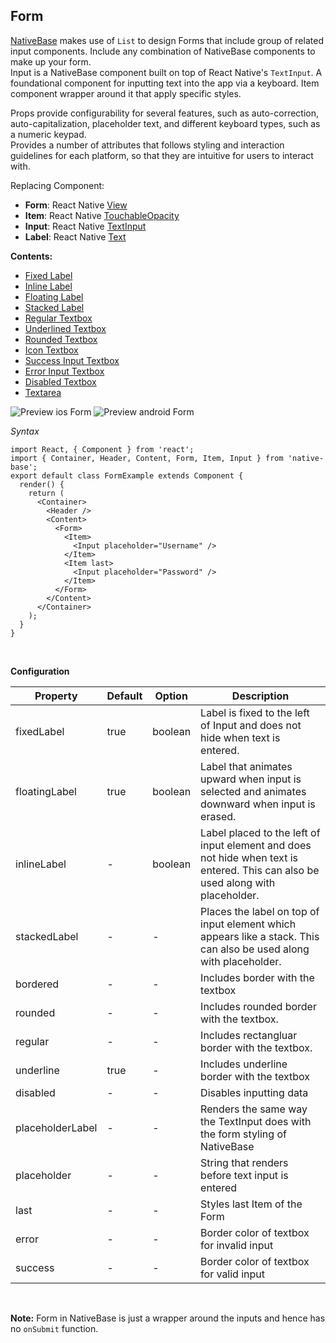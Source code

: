 ## Form

[NativeBase](https://nativebase.io/) makes use of <code>List</code> to design Forms that include group of related input components. Include any combination of NativeBase components to make up your form.<br/>
Input is a NativeBase component built on top of React Native's <code>TextInput</code>. A foundational component for inputting text into the app via a keyboard. Item component wrapper around it that apply specific styles.<br />

Props provide configurability for several features, such as auto-correction, auto-capitalization, placeholder text, and different keyboard types, such as a numeric keypad.<br />
Provides a number of attributes that follows styling and interaction guidelines for each platform, so that they are intuitive for users to interact with.<br />

Replacing Component:
*   <b>Form</b>: React Native [View](https://facebook.github.io/react-native/docs/view.html)
*   <b>Item</b>: React Native [TouchableOpacity](http://facebook.github.io/react-native/docs/touchableopacity.html)
*   <b>Input</b>: React Native [TextInput](http://facebook.github.io/react-native/docs/textinput.html)
*   <b>Label</b>: React Native [Text](http://facebook.github.io/react-native/docs/text.html)

**Contents:**
* [Fixed Label](Components.md#fixed-label-headref)
* [Inline Label](Components.md#inline-label-headref)
* [Floating Label](Components.md#floating-label-headref)
* [Stacked Label](Components.md#stacked-label-headref)
* [Regular Textbox](Components.md#regular-textbox-headref)
* [Underlined Textbox](Components.md#underlined-textbox-headref)
* [Rounded Textbox](Components.md#rounded-textbox-headref)
* [Icon Textbox](Components.md#icon-textbox-headref)
* [Success Input Textbox](Components.md#success-textbox-headref)
* [Error Input Textbox](Components.md#error-textbox-headref)
* [Disabled Textbox](Components.md#disabled-textbox-headref)
* [Textarea](Components.md#textarea-textbox-headref)

![Preview ios Form](https://github.com/GeekyAnts/NativeBase-KitchenSink/raw/v2.5.2/screenshots/ios/input-placeholder.png)
![Preview android Form](https://github.com/GeekyAnts/NativeBase-KitchenSink/raw/v2.5.2/screenshots/android/input-placeholder.png)

*Syntax*

<pre class="line-numbers"><code class="language-jsx">import React, { Component } from 'react';
import { Container, Header, Content, Form, Item, Input } from 'native-base';
export default class FormExample extends Component {
  render() {
    return (
      &lt;Container>
        &lt;Header />
        &lt;Content>
          &lt;Form>
            &lt;Item>
              &lt;Input placeholder="Username" />
            &lt;/Item>
            &lt;Item last>
              &lt;Input placeholder="Password" />
            &lt;/Item>
          &lt;/Form>
        &lt;/Content>
      &lt;/Container>
    );
  }
}</code></pre><br />

**Configuration**

<table class = "table table-bordered">
        <thead>
            <tr>
                <th>Property</th>
                <th>Default</th>
                <th>Option</th>
                <th width="50%">
                    Description
                </th>
            </tr>
        </thead>
        <tbody>
            <tr>
                <td>fixedLabel</td>
                <td>true</td>
                <td>boolean</td>
                <td>
                    Label is fixed to the left of Input and does not hide when text is entered.
                </td>
            </tr>
            <tr>
                <td>floatingLabel</td>
                <td>true</td>
                <td>boolean</td>
                <td>
                    Label that animates upward when input is selected and animates downward when input is erased.
                </td>
            </tr>
            <tr>
                <td>inlineLabel</td>
                <td> - </td>
                <td>boolean</td>
                <td>
                    Label placed to the left of input element and does not hide when text is entered. This can also be used along with placeholder.
                </td>
            </tr>
            <tr>
                <td>stackedLabel</td>
                <td> - </td>
                <td> - </td>
                <td>
                    Places the label on top of input element which appears like a stack. This can also be used along with placeholder.
                </td>
            </tr>
            <tr>
                <td>bordered</td>
                <td> - </td>
                <td> - </td>
                <td>
                    Includes border with the textbox
                </td>
            </tr>
            <tr>
                <td>rounded</td>
                <td> - </td>
                <td> - </td>
                <td>
                    Includes rounded border with the textbox.
                </td>
            </tr>
            <tr>
                <td>regular</td>
                <td> - </td>
                <td> - </td>
                <td>
                    Includes rectangluar border with the textbox.
                </td>
            </tr>
            <tr>
                <td>underline</td>
                <td> true </td>
                <td> - </td>
                <td>
                    Includes underline border with the textbox
                </td>
            </tr>
            <tr>
                <td>disabled</td>
                <td> - </td>
                <td> - </td>
                <td>
                    Disables inputting data
                </td>
            </tr>
            <tr>
                <td>placeholderLabel</td>
                <td> - </td>
                <td> - </td>
                <td>
                    Renders the same way the TextInput does with the form styling of NativeBase
                </td>
            </tr>
            <tr>
                <td>placeholder</td>
                <td> - </td>
                <td> - </td>
                <td>
                    String that renders before text input is entered
                </td>
            </tr>
            <tr>
                <td>last</td>
                <td> - </td>
                <td> - </td>
                <td>
                    Styles last Item of the Form
                </td>
            </tr>
            <tr>
                <td>error</td>
                <td> - </td>
                <td> - </td>
                <td>
                    Border color of textbox for invalid input
                </td>
            </tr>
            <tr>
                <td>success</td>
                <td> - </td>
                <td> - </td>
                <td>
                    Border color of textbox for valid input
                </td>
            </tr>
        </tbody>
    </table><br />

**Note:** Form in NativeBase is just a wrapper around the inputs and hence has no <code>onSubmit</code> function.<br /><br />
